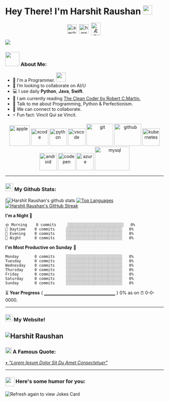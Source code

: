 # Hey There! I'm Harshit Raushan <img src="https://github.com/TheDudeThatCode/TheDudeThatCode/blob/master/Assets/Hi.gif" width="29px">
 <p align="center">
 <a href="https://twitter.com/aechaare" target="blank"><img align="center" src="https://cdn.jsdelivr.net/npm/simple-icons@3.0.1/icons/twitter.svg" alt="aechaare" height="30" width="30" /></a>&nbsp;
 <a href="https://www.linkedin.com/in/harshit-raushan-b407b1213/" target="blank"><img align="center" src="https://cdn.jsdelivr.net/npm/simple-icons@3.0.1/icons/linkedin.svg" alt="harshit-raushan" height="30" width="30" /></a>&nbsp;
 <a href="http://discord.com/users/ÆÆ#7413" target="blank"><img align="center" src="https://cdn.jsdelivr.net/npm/simple-icons@3.0.1/icons/discord.svg" alt="ÆÆ#7413" height="40" width="30" /></a>&nbsp;

 </p>

 ![](https://camo.githubusercontent.com/992babdffd8c74a1502de375fbdf7e4d54773242/68747470733a2f2f6d656469612e67697068792e636f6d2f6d656469612f53576f536b4e36447854737a71494b4571762f67697068792e676966)

 ### <img src="https://github.com/TheDudeThatCode/TheDudeThatCode/blob/master/Assets/Developer.gif" width="45px"> About Me:
 - 🏦 I'm a Programmer.
       <img src="https://media.giphy.com/media/WUlplcMpOCEmTGBtBW/giphy.gif" width="30">
 - 🌱 I’m looking to collaborate on AI/U
 - 💻 I use daily **Python**, **Java**, **Swift**.
 - 📖 I am currently reading [The Clean Coder by Robert C.Martin.](https://www.amazon.in/Clean-Coder-Conduct-Professional-Programmers-ebook/dp/B0050JLC9Y)
 - 💬 Talk to me about Programming, Python & Perfectionism.
 - 👯 We can connect to collaborate.
 - ⚡ Fun fact: Vincit Qui se Vincit.

 <p align="center">
       <img src="https://www.vectorlogo.zone/logos/apple/apple-icon.svg" alt="apple" width="65" height="65"/>
       <img src="https://www.vectorlogo.zone/logos/apple_xcode/apple_xcode-icon.svg" alt="xcode" width="55" height="55"/>
       <img src="https://www.vectorlogo.zone/logos/python/python-icon.svg" alt="python" width="55" height="55"/>
       <img src="https://www.vectorlogo.zone/logos/visualstudio_code/visualstudio_code-icon.svg" alt="vscode" width="55" height="55"/>
       <img src="https://www.vectorlogo.zone/logos/git-scm/git-scm-icon.svg" alt="git" width="85" height="70"/>
       <img src="https://www.vectorlogo.zone/logos/github/github-tile.svg" alt="github" width="85" height="70"/> 
       <img src="https://www.vectorlogo.zone/logos/kubernetes/kubernetes-icon.svg" alt="kubernetes" width="55" height="55"/>
       <img src="https://www.vectorlogo.zone/logos/android/android-icon.svg" alt="android" width="55" height="55"/>
       <img src="https://www.vectorlogo.zone/logos/codepen/codepen-tile.svg" alt="codepen" width="55" height="55"/> 
       <img src="https://www.vectorlogo.zone/logos/microsoft_azure/microsoft_azure-icon.svg" alt="azure" width="55" height="55"/> 
       <img src="https://www.vectorlogo.zone/logos/mysql/mysql-ar21.svg" alt="mysql" width="110" height="75"/> 
 </p>

 ---
 ### <img src='https://media1.giphy.com/media/du3J3cXyzhj75IOgvA/giphy.gif?cid=ecf05e47x2g034i9pzwtzzsd3xgg2w9nr94t4tflbbgo3008&rid=giphy.gif' width='25px'> My Github Stats:
 [![Harshit Raushan's github stats](https://github-readme-stats.vercel.app/api?username=HarshitRaushan&show_icons=true&title_color=8a30ff&&icon_color=808080&text_color=ff6464&bg_color=151515&hide=["stars"])
 [![Top Languages](https://github-readme-stats.vercel.app/api/top-langs/?username=HarshitRaushan&layout=compact&title_color=8a30ff&text_color=ff6464&bg_color=151515)](https://github.com/HarshitRaushan/github-readme-stats)
 [![Harshit Raushan's GitHub Streak](http://github-readme-streak-stats.herokuapp.com?user=HarshitRaushan&theme=buefy-dark)](https://git.io/streak-stats)



 <!--START_SECTION:waka-->
 **I'm a Night 🦉** 

 ```text
 🌞 Morning    0 commits     ░░░░░░░░░░░░░░░░░░░░░░░░░   0% 
 🌆 Daytime    0 commits     ░░░░░░░░░░░░░░░░░░░░░░░░░   0% 
 🌃 Evening    0 commits     ░░░░░░░░░░░░░░░░░░░░░░░░░   0% 
 🌙 Night      0 commits     ░░░░░░░░░░░░░░░░░░░░░░░░░   0%

 ```
 **I'm Most Productive on Sunday** 📅 

 ```text
 Monday       0 commits     ░░░░░░░░░░░░░░░░░░░░░░░░░   0% 
 Tuesday      0 commits     ░░░░░░░░░░░░░░░░░░░░░░░░░   0% 
 Wednesday    0 commits     ░░░░░░░░░░░░░░░░░░░░░░░░░   0% 
 Thursday     0 commits     ░░░░░░░░░░░░░░░░░░░░░░░░░   0% 
 Friday       0 commits     ░░░░░░░░░░░░░░░░░░░░░░░░░   0% 
 Saturday     0 commits     ░░░░░░░░░░░░░░░░░░░░░░░░░   0% 
 Sunday       0 commits     ░░░░░░░░░░░░░░░░░░░░░░░░░   0%

 ```



 <!--END_SECTION:waka-->

 ⏳ **Year Progress** { ▁▁▁▁▁▁▁▁▁▁▁▁▁▁▁▁▁▁▁▁▁ } 0% as on ⏰ 0-0-0000.

 ---

 ### <img src = "https://media1.giphy.com/media/JZ40cnfnN11KycrvMF/giphy.gif?cid=ecf05e47a0n3gi1bfqntqmob8g9aid1oyj2wr3ds3mg700bl&rid=giphy.gif" width = 23px> My Website!
![Harshit Raushan](https://github.com/HarshitRaushan/MISCELLANEOUS/blob/main/Untitled.gif?raw=true)
 ---

 ### <img alt="GIF" src="https://github.com/TheDudeThatCode/TheDudeThatCode/blob/master/Assets/hmm.gif" width="20vw" /> A Famous Quote:
 <a href="https://github.com/marketplace/actions/quote-readme">
 <!--STARTS_HERE_QUOTE_README-->
 • <i>“Lorem Ipsum Dolor Sit Du Amet Consectetuer"</i>
 <!--ENDS_HERE_QUOTE_README-->
 </a>

 ---

 ### <img align ='center' src='https://media2.giphy.com/media/UQDSBzfyiBKvgFcSTw/giphy.gif?cid=ecf05e47p3cd513axbek3f56ti3jzizq8hincw20jauyyfyw&rid=giphy.gif' width ='29px'> Here's some humor for you:
 <img src="https://readme-jokes.vercel.app/api" alt="Refresh again to view Jokes Card" />
